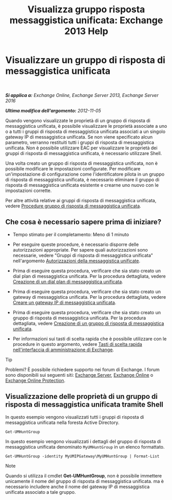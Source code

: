 ﻿---
title: 'Visualizza gruppo risposta messaggistica unificata: Exchange 2013 Help'
TOCTitle: Visualizzare un gruppo di risposta di messaggistica unificata
ms:assetid: f038f7b4-4de9-4373-bd58-09d49e37a3ed
ms:mtpsurl: https://technet.microsoft.com/it-it/library/Bb125167(v=EXCHG.150)
ms:contentKeyID: 50555694
ms.date: 05/22/2018
mtps_version: v=EXCHG.150
ms.translationtype: MT
---

# Visualizzare un gruppo di risposta di messaggistica unificata

 

_**Si applica a:** Exchange Online, Exchange Server 2013, Exchange Server 2016_

_**Ultima modifica dell'argomento:** 2012-11-05_

Quando vengono visualizzate le proprietà di un gruppo di risposta di messaggistica unificata, è possibile visualizzare le proprietà associate a uno o a tutti i gruppi di risposta di messaggistica unificata associati a un singolo gateway IP di messaggistica unificata. Se non viene specificato alcun parametro, verranno restituiti tutti i gruppi di risposta di messaggistica unificata. Non è possibile utilizzare EAC per visualizzare le proprietà dei gruppi di risposta di messaggistica unificata, è necessario utilizzare Shell.

Una volta creato un gruppo di risposta di messaggistica unificata, non è possibile modificare le impostazioni configurate. Per modificare un'impostazione di configurazione come l'identificatore pilota in un gruppo di risposta di messaggistica unificata, è necessario eliminare il gruppo di risposta di messaggistica unificata esistente e crearne uno nuovo con le impostazioni corrette.

Per altre attività relative ai gruppi di risposta di messaggistica unificata, vedere [Procedure gruppo di risposta di messaggistica unificata](um-hunt-group-procedures-exchange-2013-help.md).

## Che cosa è necessario sapere prima di iniziare?

  - Tempo stimato per il completamento: Meno di 1 minuto

  - Per eseguire queste procedure, è necessario disporre delle autorizzazioni appropriate. Per sapere quali autorizzazioni sono necessarie, vedere "Gruppi di risposta di messaggistica unificata" nell'argomento [Autorizzazioni della messaggistica unificate](unified-messaging-permissions-exchange-2013-help.md).

  - Prima di eseguire questa procedura, verificare che sia stato creato un dial plan di messaggistica unificata. Per la procedura dettagliata, vedere [Creazione di un dial plan di messaggistica unificata](create-a-um-dial-plan-exchange-2013-help.md).

  - Prima di eseguire questa procedura, verificare che sia stato creato un gateway di messaggistica unificata. Per la procedura dettagliata, vedere [Creare un gateway IP di messaggistica unificata](create-a-um-ip-gateway-exchange-2013-help.md).

  - Prima di eseguire questa procedura, verificare che sia stato creato un gruppo di risposta di messaggistica unificata. Per la procedura dettagliata, vedere [Creazione di un gruppo di risposta di messaggistica unificata](create-a-um-hunt-group-exchange-2013-help.md).

  - Per informazioni sui tasti di scelta rapida che è possibile utilizzare con le procedure in questo argomento, vedere [Tasti di scelta rapida nell'interfaccia di amministrazione di Exchange](keyboard-shortcuts-in-the-exchange-admin-center-exchange-online-protection-help.md).


> [!TIP]
> Problemi? È possibile richiedere supporto nei forum di Exchange. I forum sono disponibili sui seguenti siti: <A href="https://go.microsoft.com/fwlink/p/?linkid=60612">Exchange Server</A>, <A href="https://go.microsoft.com/fwlink/p/?linkid=267542">Exchange Online</A> o <A href="https://go.microsoft.com/fwlink/p/?linkid=285351">Exchange Online Protection</A>.



## Visualizzazione delle proprietà di un gruppo di risposta di messaggistica unificata tramite Shell

In questo esempio vengono visualizzati tutti i gruppi di risposta di messaggistica unificata nella foresta Active Directory.

    Get-UMHuntGroup

In questo esempio vengono visualizzati i dettagli del gruppo di risposta di messaggistica unificata denominato `MyUMHuntGroup` in un elenco formattato.

    Get-UMHuntGroup -identity MyUMIPGateway\MyUMHuntGroup | Format-List


> [!NOTE]
> Quando si utilizza il cmdlet <STRONG>Get-UMHuntGroup</STRONG>, non è possibile immettere unicamente il nome del gruppo di risposta di messaggistica unificata. ma è necessario includere anche il nome del gateway IP di messaggistica unificata associato a tale gruppo.


